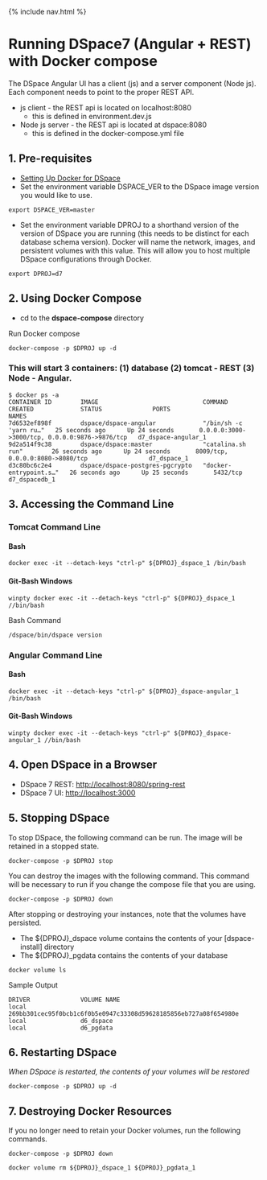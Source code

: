 {% include nav.html %}
# Running DSpace7 (Angular + REST) with Docker compose

The DSpace Angular UI has a client (js) and a server component (Node js).  Each component needs to point to the proper REST API.
- js client - the REST api is located on localhost:8080
  - this is defined in environment.dev.js
- Node js server - the REST api is located at dspace:8080
  - this is defined in the docker-compose.yml file
  
## 1. Pre-requisites
- [Setting Up Docker for DSpace](../../documentation/tutorialSetup.md)
- Set the environment variable DSPACE_VER to the DSpace image version you would like to use.

```
export DSPACE_VER=master
```

- Set the environment variable DPROJ to a shorthand version of the version of DSpace you are running (this needs to be distinct for each database schema version). Docker will name the network, images, and persistent volumes with this value.  This will allow you to host multiple DSpace configurations through Docker.

```
export DPROJ=d7
```

## 2. Using Docker Compose

- cd to the **dspace-compose** directory

Run Docker compose

```
docker-compose -p $DPROJ up -d
```

### This will start 3 containers: (1) database (2) tomcat - REST (3) Node - Angular.

```
$ docker ps -a
CONTAINER ID        IMAGE                             COMMAND                  CREATED             STATUS              PORTS                                            NAMES
7d6532ef898f        dspace/dspace-angular             "/bin/sh -c 'yarn ru…"   25 seconds ago      Up 24 seconds       0.0.0.0:3000->3000/tcp, 0.0.0.0:9876->9876/tcp   d7_dspace-angular_1
9d2a514f9c38        dspace/dspace:master              "catalina.sh run"        26 seconds ago      Up 24 seconds       8009/tcp, 0.0.0.0:8080->8080/tcp                 d7_dspace_1
d3c80bc6c2e4        dspace/dspace-postgres-pgcrypto   "docker-entrypoint.s…"   26 seconds ago      Up 25 seconds       5432/tcp                                         d7_dspacedb_1
```

## 3. Accessing the Command Line

### Tomcat Command Line

#### Bash
```
docker exec -it --detach-keys "ctrl-p" ${DPROJ}_dspace_1 /bin/bash
```

#### Git-Bash Windows
```
winpty docker exec -it --detach-keys "ctrl-p" ${DPROJ}_dspace_1 //bin/bash
```

Bash Command
```
/dspace/bin/dspace version
```

### Angular Command Line

#### Bash
```
docker exec -it --detach-keys "ctrl-p" ${DPROJ}_dspace-angular_1 /bin/bash
```

#### Git-Bash Windows
```
winpty docker exec -it --detach-keys "ctrl-p" ${DPROJ}_dspace-angular_1 //bin/bash
```


## 4. Open DSpace in a Browser
- DSpace 7 REST: [http://localhost:8080/spring-rest](http://localhost:8080/spring-rest)
- DSpace 7 UI: [http://localhost:3000](http://localhost:3000)

## 5. Stopping DSpace
To stop DSpace, the following command can be run.  The image will be retained in a stopped state.
```
docker-compose -p $DPROJ stop
```

You can destroy the images with the following command.  This command will be necessary to run if you change the compose file that you are using.

```
docker-compose -p $DPROJ down
```

After stopping or destroying your instances, note that the volumes have persisted.
- The ${DPROJ}_dspace volume contains the contents of your [dspace-install] directory
- The ${DPROJ}_pgdata contains the contents of your database


```
docker volume ls
```

Sample Output
```
DRIVER              VOLUME NAME
local               269bb301cec95f0bcb1c6f0b5e0947c33308d59628185856eb727a08f654980e
local               d6_dspace
local               d6_pgdata
```

## 6. Restarting DSpace
_When DSpace is restarted, the contents of your volumes will be restored_

```
docker-compose -p $DPROJ up -d
```

## 7. Destroying Docker Resources
If you no longer need to retain your Docker volumes, run  the following commands.

```
docker-compose -p $DPROJ down
```

```
docker volume rm ${DPROJ}_dspace_1 ${DPROJ}_pgdata_1
```
